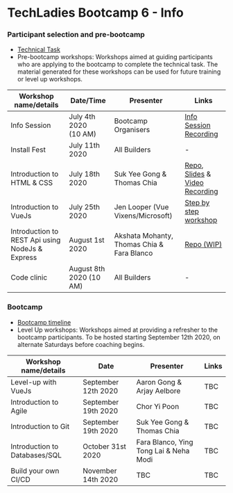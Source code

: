 # TechLadies Bootcamp 6 - Info

### Participant selection and pre-bootcamp

* [Technical Task](tech_task.md)
* Pre-bootcamp workshops: Workshops aimed at guiding participants who are applying to the bootcamp to complete the technical task. The material generated for these workshops can be used for future training or level up workshops.

| Workshop name/details | Date/Time | Presenter | Links |
| --------------------- | --------- | --------- | ----- |
| Info Session | July 4th 2020<br>(10 AM) | Bootcamp Organisers | [Info Session Recording](https://www.facebook.com/watch/live/?v=267628124468572) |
| Install Fest | July 11th 2020 | All Builders | - |
| Introduction to HTML & CSS | July 18th 2020 | Suk Yee Gong & Thomas Chia | [Repo](https://github.com/TechLadies/pre-bootcamp-workshop3-2020), [Slides](https://docs.google.com/presentation/d/14yvKRzjayXlXyn5Wxhzr7k53g6TBCirfYE2N7ciESWo/) & [Video Recording](https://www.facebook.com/watch/?v=2540884806221983)|
| Introduction to VueJs | July 25th 2020 | Jen Looper (Vue Vixens/Microsoft) | [Step by step workshop](https://workshops.vuevixens.org/workshops/vue/minis/mini1.html) |
| Introduction to REST Api using NodeJs & Express | August 1st 2020 | Akshata Mohanty, Thomas Chia & Fara Blanco | [Repo (WIP)](https://github.com/TechLadies/pre-bootcamp-workshop5-2020) |
| Code clinic | August 8th 2020 (10 AM) | All Builders | - |

### Bootcamp

* [Bootcamp timeline](bootcamp_timeline.md)
* Level Up workshops: <span class="highlight" style="background-color:inherit"><span class="colour" style="color:var(--vscode-unotes-wysList)">Workshops aimed at providing a refresher to the bootcamp participants. To be hosted starting September 12th 2020, on alternate Saturdays before coaching begins.</span></span>

| Workshop name/details | Date | Presenter | Links |
| --------------------- | ---- | --------- | ----- |
| Level-up with VueJs | September 12th 2020 | Aaron Gong & Arjay Aelbore | TBC |
| Introduction to Agile | September 19th 2020 | Chor Yi Poon | TBC |
| Introduction to Git | September 19th 2020 | Suk Yee Gong & Thomas Chia | TBC |
| Introduction to Databases/SQL | October 31st 2020 | Fara Blanco, Ying Tong Lai & Neha Modi | TBC |
| Build your own CI/CD | November 14th 2020 | TBC | TBC |
<br>
<br>
